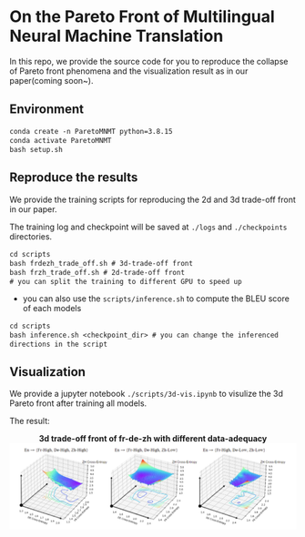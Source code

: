 # On the Pareto Front of Multilingual Neural Machine Translation

In this repo, we provide the source code for you to reproduce the collapse of Pareto front phenomena and the visualization result as in our paper(coming soon~).

## Environment
```
conda create -n ParetoMNMT python=3.8.15
conda activate ParetoMNMT
bash setup.sh
```

## Reproduce the results

We provide the training scripts for reproducing the 2d and 3d trade-off front in our paper.

The training log and checkpoint will be saved at `./logs` and `./checkpoints` directories. 

```
cd scripts
bash frdezh_trade_off.sh # 3d-trade-off front
bash frzh_trade_off.sh # 2d-trade-off front
# you can split the training to different GPU to speed up
```


- you can also use the `scripts/inference.sh` to compute the BLEU score of each models 

```
cd scripts
bash inference.sh <checkpoint_dir> # you can change the inferenced directions in the script
```


## Visualization

We provide a jupyter notebook `./scripts/3d-vis.ipynb` to visulize the 3d Pareto front after training all models.

The result:

<div align=center>
<b>3d trade-off front of fr-de-zh with different data-adequacy
</b>
<br>

<img  src="./imgs/pareto.png"/>

</div>




